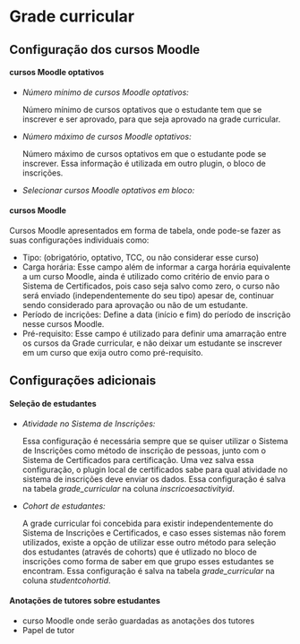 <h1><strong>Grade curricular</strong></h1>

<h2>Configuração dos cursos Moodle</h2>

<h4><strong><p>cursos Moodle optativos</p></strong></h4>
<ul>
	<li><i>Número mínimo de cursos Moodle optativos:</i>
		<p>Número mínimo de cursos optativos que o estudante tem que se inscrever e ser aprovado, para que seja aprovado na grade curricular.</p>
	</li>
	<li><i>Número máximo de cursos Moodle optativos:</i>
	    <p>Número máximo de cursos optativos em que o estudante pode se inscrever. Essa informação é utilizada em outro plugin, o bloco de inscrições.</p>
	</li>
	<li><i>Selecionar cursos Moodle optativos em bloco:</i>
	</li>	
</ul>

<h4><strong><p>cursos Moodle</p></strong></h4>
<p>Cursos Moodle apresentados em forma de tabela, onde pode-se fazer as suas configurações individuais como:
	<ul>
		<li>Tipo: (obrigatório, optativo, TCC, ou não considerar esse curso)</li>
		<li>Carga horária: Esse campo além de informar a carga horária equivalente a um curso Moodle, ainda é utilizado como critério de envio para o Sistema de Certificados, pois caso seja salvo como zero, o curso não será enviado (independentemente do seu tipo) apesar de, continuar sendo considerado para aprovação ou não de um estudante.</li>
		<li>Período de incrições: Define a data (início e fim) do período de inscrição nesse cursos Moodle.</li>
		<li>Pré-requisito: Esse campo é utilizado para definir uma amarração entre os cursos da Grade curricular, e não deixar um estudante se inscrever em um curso que exija outro como pré-requisito.</li>
	</ul>
</p>

<h2>Configurações adicionais</h2>

<h4><strong><p>Seleção de estudantes</p></strong></h4>

<ul> 
	<li><i>Atividade no Sistema de Inscrições:</i> 
	    <p>Essa configuração é necessária sempre que se quiser utilizar o Sistema de Inscrições como método de inscrição de pessoas, junto com o Sistema de Certificados para certificação. Uma vez salva essa configuração, o plugin local de certificados sabe para qual atividade no sistema de inscrições deve enviar os dados. Essa configuração é salva na tabela <i>grade_curricular</i> na coluna <i>inscricoesactivityid</i>.</p> 
	</li>
	<li><i>Cohort de estudantes:</i>
		<p>A grade curricular foi concebida para existir independentemente do Sistema de Inscrições e Certificados, e caso esses sistemas não forem utilizados, existe a opção de utilizar esse outro método para seleção dos estudantes (através de cohorts) que é utlizado no bloco de inscrições como forma de saber em que grupo esses estudantes se encontram. Essa configuração é salva na tabela <i>grade_curricular</i> na coluna <i>studentcohortid</i>.</p> 
	</li>
</ul>

<h4><strong><p>Anotações de tutores sobre estudantes</p></strong></h4>

<ul>
	<li>curso Moodle onde serão guardadas as anotações dos tutores</li>
	<li>Papel de tutor</li>
</ul>